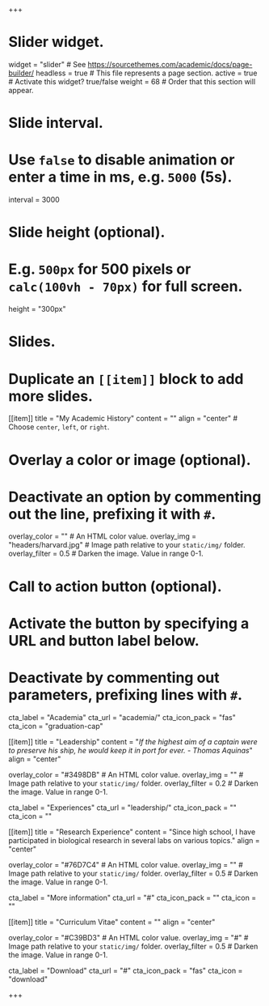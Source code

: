 +++
# Slider widget.
widget = "slider"  # See https://sourcethemes.com/academic/docs/page-builder/
headless = true  # This file represents a page section.
active = true  # Activate this widget? true/false
weight = 68  # Order that this section will appear.

# Slide interval.
# Use `false` to disable animation or enter a time in ms, e.g. `5000` (5s).
interval = 3000

# Slide height (optional).
# E.g. `500px` for 500 pixels or `calc(100vh - 70px)` for full screen.
height = "300px"

# Slides.
# Duplicate an `[[item]]` block to add more slides.
[[item]]
  title = "My Academic History"
  content = ""
  align = "center"  # Choose `center`, `left`, or `right`.

  # Overlay a color or image (optional).
  #   Deactivate an option by commenting out the line, prefixing it with `#`.
  overlay_color = ""  # An HTML color value.
  overlay_img = "headers/harvard.jpg"  # Image path relative to your `static/img/` folder.
  overlay_filter = 0.5  # Darken the image. Value in range 0-1.

  # Call to action button (optional).
  #   Activate the button by specifying a URL and button label below.
  #   Deactivate by commenting out parameters, prefixing lines with `#`.
  cta_label = "Academia"
  cta_url = "academia/"
  cta_icon_pack = "fas"
  cta_icon = "graduation-cap"

[[item]]
  title = "Leadership"
  content = "*If the highest aim of a captain were to preserve his ship, he would keep it in port for ever.  - Thomas Aquinas*"
  align = "center"

  overlay_color = "#3498DB"  # An HTML color value.
  overlay_img = ""  # Image path relative to your `static/img/` folder.
  overlay_filter = 0.2  # Darken the image. Value in range 0-1.
  
  cta_label = "Experiences"
  cta_url = "leadership/"
  cta_icon_pack = ""
  cta_icon = ""

[[item]]
  title = "Research Experience"
  content = "Since high school, I have participated in biological research in several labs on various topics."
  align = "center"

  overlay_color = "#76D7C4"  # An HTML color value.
  overlay_img = ""  # Image path relative to your `static/img/` folder.
  overlay_filter = 0.5  # Darken the image. Value in range 0-1.
  
  cta_label = "More information"
  cta_url = "#"
  cta_icon_pack = ""
  cta_icon = ""
  
[[item]]
  title = "Curriculum Vitae"
  content = ""
  align = "center"

  overlay_color = "#C39BD3"  # An HTML color value.
  overlay_img = "#"  # Image path relative to your `static/img/` folder.
  overlay_filter = 0.5  # Darken the image. Value in range 0-1.
  
  cta_label = "Download"
  cta_url = "#"
  cta_icon_pack = "fas"
  cta_icon = "download"

+++
